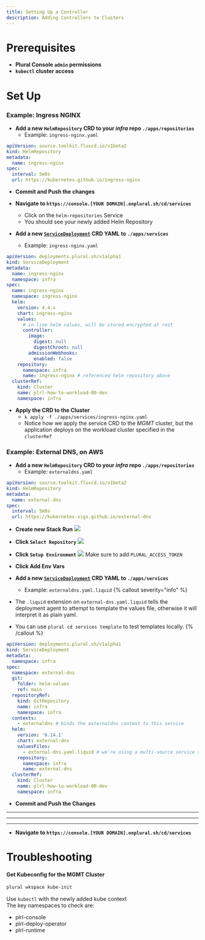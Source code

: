 ```yaml
---
title: Setting Up a Controller
description: Adding Controllers to Clusters
---
```


# Prerequisites
* **Plural Console `admin` permissions**  
* **`kubectl` cluster access**


# Set Up

### Example: Ingress NGINX
* **Add a new `HelmRepository` CRD to your _infra_ repo `./apps/repositories`**
  * Example: `ingress-nginx.yaml`
```yaml
apiVersion: source.toolkit.fluxcd.io/v1beta2
kind: HelmRepository
metadata:
  name: ingress-nginx
spec:
  interval: 5m0s
  url: https://kubernetes.github.io/ingress-nginx
```
* **Commit and Push the changes**  
* **Navigate to `https://console.[YOUR DOMAIN].onplural.sh/cd/services`**  
  * Click on the `helm-repositories` Service
  * You should see your newly added Helm Repository

* **Add a new [`ServiceDeployment`](https://docs.plural.sh/deployments/operator/api#servicedeployment) CRD YAML to `./apps/services`**
  * Example: `ingress-nginx.yaml`
```yaml
apiVersion: deployments.plural.sh/v1alpha1
kind: ServiceDeployment
metadata:
  name: ingress-nginx
  namespace: infra
spec:
  name: ingress-nginx
  namespace: ingress-nginx
  helm:
    version: 4.4.x
    chart: ingress-nginx
    values:
      # in-line helm values, will be stored encrypted at rest
      controller:
        image:
          digest: null
          digestChroot: null
        admissionWebhooks:
          enabled: false
    repository:
      namespace: infra
      name: ingress-nginx # referenced helm repository above
  clusterRef:
    kind: Cluster
    name: plrl-how-to-workload-00-dev
    namespace: infra
```
* **Apply the CRD to the Cluster**
  * `k apply -f ./apps/services/ingress-nginx.yaml`
  * Notice how we apply the service CRD to the _MGMT_ cluster, but the application deploys on the workload cluster specified in the `clusterRef`


### Example: External DNS, on AWS
* **Add a new `HelmRepository` CRD to your _infra_ repo `./apps/repositories`**
  * Example: `externaldns.yaml`
```yaml
apiVersion: source.toolkit.fluxcd.io/v1beta2
kind: HelmRepository
metadata:
  name: external-dns
spec:
  interval: 5m0s
  url: https://kubernetes-sigs.github.io/external-dns
```

* **Create new Stack Run**
![](/images/how-to/create-stack-modal-0.png)
* **Click `Select Repository`**
![](/images/how-to/create-stack-modal-1.png)
* **Click `Setup Environment`**
![](/images/how-to/create-stack-modal-2.png)
Make sure to add `PLURAL_ACCESS_TOKEN`
* **Click Add Env Vars**

* **Add a new [`ServiceDeployment`](https://docs.plural.sh/deployments/operator/api#servicedeployment) CRD YAML to `./apps/services`**
  * Example: `externaldns.yaml.liquid`
  {% callout severity="info" %}
* The `.liquid` extension on `external-dns.yaml.liquid` tells the deployment agent to attempt to template the values file, otherwise it will interpret it as plain yaml.  
* You can use `plural cd services template` to test templates locally.
{% /callout %}
```yaml
apiVersion: deployments.plural.sh/v1alpha1
kind: ServiceDeployment
metadata:
  namespace: infra
spec:
  namespace: external-dns
  git:
    folder: helm-values
    ref: main
  repositoryRef:
    kind: GitRepository
    name: infra
    namespace: infra
  contexts:
    - externaldns # binds the externaldns context to this service
  helm:
    version: '6.14.1'
    chart: external-dns
    valuesFiles:
      - external-dns.yaml.liquid # we're using a multi-source service sourcing this values file from `helm-values/external-dns.yaml.liquid` in the infra repo above
    repository:
      namespace: infra
      name: external-dns
  clusterRef:
    kind: Cluster
    name: plrl-how-to-workload-00-dev
    namespace: infra
```
* **Commit and Push the Changes**





* ** **
* ** **
* ** **







* **Navigate to `https://console.[YOUR DOMAIN].onplural.sh/cd/services`**  


# Troubleshooting
#### Get Kubeconfig for the MGMT Cluster
```sh
plural wkspace kube-init
```

Use `kubectl` with the newly added kube context  
The key namespaces to check are:   
* plrl-console
* plrl-deploy-operator
* plrl-runtime
